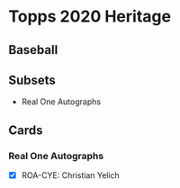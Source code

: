 # Topps 2020 Heritage
## Baseball

## Subsets

- Real One Autographs

## Cards

### Real One Autographs
- [x] ROA-CYE: Christian Yelich<br>

